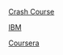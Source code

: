 [Crash Course](https://developers.google.com/machine-learning/crash-course/)

[IBM](https://www.ibm.com/topics/machine-learning)

[Coursera](https://www.coursera.org/learn/machine-learning)
